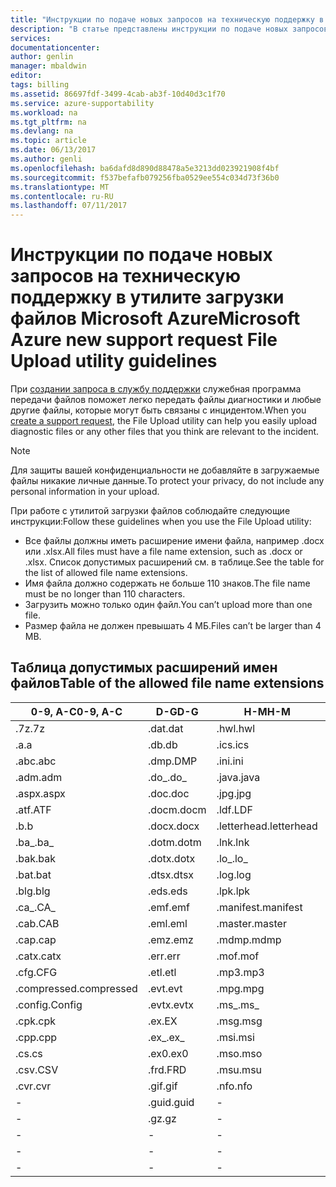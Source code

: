```yaml
---
title: "Инструкции по подаче новых запросов на техническую поддержку в утилите загрузки файлов Microsoft Azure | Документация Майкрософт"
description: "В статье представлены инструкции по подаче новых запросов на техническую поддержку в утилите загрузки файлов Microsoft Azure"
services: 
documentationcenter: 
author: genlin
manager: mbaldwin
editor: 
tags: billing
ms.assetid: 86697fdf-3499-4cab-ab3f-10d40d3c1f70
ms.service: azure-supportability
ms.workload: na
ms.tgt_pltfrm: na
ms.devlang: na
ms.topic: article
ms.date: 06/13/2017
ms.author: genli
ms.openlocfilehash: ba6dafd8d890d88478a5e3213dd023921908f4bf
ms.sourcegitcommit: f537befafb079256fba0529ee554c034d73f36b0
ms.translationtype: MT
ms.contentlocale: ru-RU
ms.lasthandoff: 07/11/2017
---
```

# <a name="microsoft-azure-new-support-request-file-upload-utility-guidelines"></a><span data-ttu-id="ef11a-103">Инструкции по подаче новых запросов на техническую поддержку в утилите загрузки файлов Microsoft Azure</span><span class="sxs-lookup"><span data-stu-id="ef11a-103">Microsoft Azure new support request File Upload utility guidelines</span></span>
<span data-ttu-id="ef11a-104">При [создании запроса в службу поддержки](https://portal.azure.com/#create/Microsoft.Support) служебная программа передачи файлов поможет легко передать файлы диагностики и любые другие файлы, которые могут быть связаны с инцидентом.</span><span class="sxs-lookup"><span data-stu-id="ef11a-104">When you [create a support request](https://portal.azure.com/#create/Microsoft.Support), the File Upload utility can help you easily upload diagnostic files or any other files that you think are relevant to the incident.</span></span>  

> [!NOTE]
> <span data-ttu-id="ef11a-105">Для защиты вашей конфиденциальности не добавляйте в загружаемые файлы никакие личные данные.</span><span class="sxs-lookup"><span data-stu-id="ef11a-105">To protect your privacy, do not include any personal information in your upload.</span></span>
>
>

<span data-ttu-id="ef11a-106">При работе с утилитой загрузки файлов соблюдайте следующие инструкции:</span><span class="sxs-lookup"><span data-stu-id="ef11a-106">Follow these guidelines when you use the File Upload utility:</span></span>

* <span data-ttu-id="ef11a-107">Все файлы должны иметь расширение имени файла, например .docx или .xlsx.</span><span class="sxs-lookup"><span data-stu-id="ef11a-107">All files must have a file name extension, such as .docx or .xlsx.</span></span> <span data-ttu-id="ef11a-108">Список допустимых расширений см. в таблице.</span><span class="sxs-lookup"><span data-stu-id="ef11a-108">See the table for the list of allowed file name extensions.</span></span>
* <span data-ttu-id="ef11a-109">Имя файла должно содержать не больше 110 знаков.</span><span class="sxs-lookup"><span data-stu-id="ef11a-109">The file name must be no longer than 110 characters.</span></span>
* <span data-ttu-id="ef11a-110">Загрузить можно только один файл.</span><span class="sxs-lookup"><span data-stu-id="ef11a-110">You can’t upload more than one file.</span></span>
* <span data-ttu-id="ef11a-111">Размер файла не должен превышать 4 МБ.</span><span class="sxs-lookup"><span data-stu-id="ef11a-111">Files can’t be larger than 4 MB.</span></span>

## <a name="table-of-the-allowed-file-name-extensions"></a><span data-ttu-id="ef11a-112">Таблица допустимых расширений имен файлов</span><span class="sxs-lookup"><span data-stu-id="ef11a-112">Table of the allowed file name extensions</span></span>
| <span data-ttu-id="ef11a-113">0-9, A-C</span><span class="sxs-lookup"><span data-stu-id="ef11a-113">0-9, A-C</span></span>    | <span data-ttu-id="ef11a-114">D-G</span><span class="sxs-lookup"><span data-stu-id="ef11a-114">D-G</span></span>   | <span data-ttu-id="ef11a-115">H-M</span><span class="sxs-lookup"><span data-stu-id="ef11a-115">H-M</span></span>         | <span data-ttu-id="ef11a-116">N-P</span><span class="sxs-lookup"><span data-stu-id="ef11a-116">N-P</span></span>   | <span data-ttu-id="ef11a-117">R-T</span><span class="sxs-lookup"><span data-stu-id="ef11a-117">R-T</span></span>      | <span data-ttu-id="ef11a-118">U-W</span><span class="sxs-lookup"><span data-stu-id="ef11a-118">U-W</span></span>        | <span data-ttu-id="ef11a-119">X-Z</span><span class="sxs-lookup"><span data-stu-id="ef11a-119">X-Z</span></span>     |
|-------------|-------|-------------|-------|----------|------------|---------|
| <span data-ttu-id="ef11a-120">.7z</span><span class="sxs-lookup"><span data-stu-id="ef11a-120">.7z</span></span>         | <span data-ttu-id="ef11a-121">.dat</span><span class="sxs-lookup"><span data-stu-id="ef11a-121">.dat</span></span>  | <span data-ttu-id="ef11a-122">.hwl</span><span class="sxs-lookup"><span data-stu-id="ef11a-122">.hwl</span></span>        | <span data-ttu-id="ef11a-123">.odx</span><span class="sxs-lookup"><span data-stu-id="ef11a-123">.odx</span></span>  | <span data-ttu-id="ef11a-124">.rar</span><span class="sxs-lookup"><span data-stu-id="ef11a-124">.rar</span></span>     | <span data-ttu-id="ef11a-125">.tdb</span><span class="sxs-lookup"><span data-stu-id="ef11a-125">.tdb</span></span>       | <span data-ttu-id="ef11a-126">.xlam</span><span class="sxs-lookup"><span data-stu-id="ef11a-126">.xlam</span></span>   |
| <span data-ttu-id="ef11a-127">.a</span><span class="sxs-lookup"><span data-stu-id="ef11a-127">.a</span></span>          | <span data-ttu-id="ef11a-128">.db</span><span class="sxs-lookup"><span data-stu-id="ef11a-128">.db</span></span>   | <span data-ttu-id="ef11a-129">.ics</span><span class="sxs-lookup"><span data-stu-id="ef11a-129">.ics</span></span>        | <span data-ttu-id="ef11a-130">.oft</span><span class="sxs-lookup"><span data-stu-id="ef11a-130">.oft</span></span>  | <span data-ttu-id="ef11a-131">.rdl</span><span class="sxs-lookup"><span data-stu-id="ef11a-131">.rdl</span></span>     | <span data-ttu-id="ef11a-132">.tdf</span><span class="sxs-lookup"><span data-stu-id="ef11a-132">.tdf</span></span>       | <span data-ttu-id="ef11a-133">.xlr</span><span class="sxs-lookup"><span data-stu-id="ef11a-133">.xlr</span></span>    |
| <span data-ttu-id="ef11a-134">.abc</span><span class="sxs-lookup"><span data-stu-id="ef11a-134">.abc</span></span>        | <span data-ttu-id="ef11a-135">.dmp</span><span class="sxs-lookup"><span data-stu-id="ef11a-135">.DMP</span></span>  | <span data-ttu-id="ef11a-136">.ini</span><span class="sxs-lookup"><span data-stu-id="ef11a-136">.ini</span></span>        | <span data-ttu-id="ef11a-137">.old</span><span class="sxs-lookup"><span data-stu-id="ef11a-137">.old</span></span>  | <span data-ttu-id="ef11a-138">.rdlc</span><span class="sxs-lookup"><span data-stu-id="ef11a-138">.rdlc</span></span>    | <span data-ttu-id="ef11a-139">.text</span><span class="sxs-lookup"><span data-stu-id="ef11a-139">.text</span></span>      | <span data-ttu-id="ef11a-140">.xls</span><span class="sxs-lookup"><span data-stu-id="ef11a-140">.xls</span></span>    |
| <span data-ttu-id="ef11a-141">.adm</span><span class="sxs-lookup"><span data-stu-id="ef11a-141">.adm</span></span>        | <span data-ttu-id="ef11a-142">.do_</span><span class="sxs-lookup"><span data-stu-id="ef11a-142">.do_</span></span>  | <span data-ttu-id="ef11a-143">.java</span><span class="sxs-lookup"><span data-stu-id="ef11a-143">.java</span></span>       | <span data-ttu-id="ef11a-144">.one</span><span class="sxs-lookup"><span data-stu-id="ef11a-144">.one</span></span>  | <span data-ttu-id="ef11a-145">.re_</span><span class="sxs-lookup"><span data-stu-id="ef11a-145">.re_</span></span>     | <span data-ttu-id="ef11a-146">.thmx</span><span class="sxs-lookup"><span data-stu-id="ef11a-146">.thmx</span></span>      | <span data-ttu-id="ef11a-147">.xlsb</span><span class="sxs-lookup"><span data-stu-id="ef11a-147">.xlsb</span></span>   |
| <span data-ttu-id="ef11a-148">.aspx</span><span class="sxs-lookup"><span data-stu-id="ef11a-148">.aspx</span></span>       | <span data-ttu-id="ef11a-149">.doc</span><span class="sxs-lookup"><span data-stu-id="ef11a-149">.doc</span></span>  | <span data-ttu-id="ef11a-150">.jpg</span><span class="sxs-lookup"><span data-stu-id="ef11a-150">.jpg</span></span>        | <span data-ttu-id="ef11a-151">.osd</span><span class="sxs-lookup"><span data-stu-id="ef11a-151">.osd</span></span>  | <span data-ttu-id="ef11a-152">.reg</span><span class="sxs-lookup"><span data-stu-id="ef11a-152">.reg</span></span>     | <span data-ttu-id="ef11a-153">.tif</span><span class="sxs-lookup"><span data-stu-id="ef11a-153">.tif</span></span>       | <span data-ttu-id="ef11a-154">.xlsm</span><span class="sxs-lookup"><span data-stu-id="ef11a-154">.xlsm</span></span>   |
| <span data-ttu-id="ef11a-155">.atf</span><span class="sxs-lookup"><span data-stu-id="ef11a-155">.ATF</span></span>        | <span data-ttu-id="ef11a-156">.docm</span><span class="sxs-lookup"><span data-stu-id="ef11a-156">.docm</span></span> | <span data-ttu-id="ef11a-157">.ldf</span><span class="sxs-lookup"><span data-stu-id="ef11a-157">.LDF</span></span>        | <span data-ttu-id="ef11a-158">.out</span><span class="sxs-lookup"><span data-stu-id="ef11a-158">.OUT</span></span>  | <span data-ttu-id="ef11a-159">.remove</span><span class="sxs-lookup"><span data-stu-id="ef11a-159">.remove</span></span>  | <span data-ttu-id="ef11a-160">.trc</span><span class="sxs-lookup"><span data-stu-id="ef11a-160">.trc</span></span>       | <span data-ttu-id="ef11a-161">.xlsx</span><span class="sxs-lookup"><span data-stu-id="ef11a-161">.xlsx</span></span>   |
| <span data-ttu-id="ef11a-162">.b</span><span class="sxs-lookup"><span data-stu-id="ef11a-162">.b</span></span>          | <span data-ttu-id="ef11a-163">.docx</span><span class="sxs-lookup"><span data-stu-id="ef11a-163">.docx</span></span> | <span data-ttu-id="ef11a-164">.letterhead</span><span class="sxs-lookup"><span data-stu-id="ef11a-164">.letterhead</span></span> | <span data-ttu-id="ef11a-165">.p1</span><span class="sxs-lookup"><span data-stu-id="ef11a-165">.p1</span></span>   | <span data-ttu-id="ef11a-166">.ren</span><span class="sxs-lookup"><span data-stu-id="ef11a-166">.ren</span></span>     | <span data-ttu-id="ef11a-167">.ttd</span><span class="sxs-lookup"><span data-stu-id="ef11a-167">.TTD</span></span>       | <span data-ttu-id="ef11a-168">.xlt</span><span class="sxs-lookup"><span data-stu-id="ef11a-168">.xlt</span></span>    |
| <span data-ttu-id="ef11a-169">.ba_</span><span class="sxs-lookup"><span data-stu-id="ef11a-169">.ba_</span></span>        | <span data-ttu-id="ef11a-170">.dotm</span><span class="sxs-lookup"><span data-stu-id="ef11a-170">.dotm</span></span> | <span data-ttu-id="ef11a-171">.lnk</span><span class="sxs-lookup"><span data-stu-id="ef11a-171">.lnk</span></span>        | <span data-ttu-id="ef11a-172">.pcap</span><span class="sxs-lookup"><span data-stu-id="ef11a-172">.pcap</span></span> | <span data-ttu-id="ef11a-173">.rename</span><span class="sxs-lookup"><span data-stu-id="ef11a-173">.rename</span></span>  | <span data-ttu-id="ef11a-174">.tx_</span><span class="sxs-lookup"><span data-stu-id="ef11a-174">.tx_</span></span>       | <span data-ttu-id="ef11a-175">.xltx</span><span class="sxs-lookup"><span data-stu-id="ef11a-175">.xltx</span></span>   |
| <span data-ttu-id="ef11a-176">.bak</span><span class="sxs-lookup"><span data-stu-id="ef11a-176">.bak</span></span>        | <span data-ttu-id="ef11a-177">.dotx</span><span class="sxs-lookup"><span data-stu-id="ef11a-177">.dotx</span></span> | <span data-ttu-id="ef11a-178">.lo_</span><span class="sxs-lookup"><span data-stu-id="ef11a-178">.lo_</span></span>        | <span data-ttu-id="ef11a-179">.pdb</span><span class="sxs-lookup"><span data-stu-id="ef11a-179">.pdb</span></span>  | <span data-ttu-id="ef11a-180">.rft</span><span class="sxs-lookup"><span data-stu-id="ef11a-180">.rft</span></span>     | <span data-ttu-id="ef11a-181">.txt</span><span class="sxs-lookup"><span data-stu-id="ef11a-181">.txt</span></span>       | <span data-ttu-id="ef11a-182">.xml</span><span class="sxs-lookup"><span data-stu-id="ef11a-182">.xml</span></span>    |
| <span data-ttu-id="ef11a-183">.bat</span><span class="sxs-lookup"><span data-stu-id="ef11a-183">.bat</span></span>        | <span data-ttu-id="ef11a-184">.dtsx</span><span class="sxs-lookup"><span data-stu-id="ef11a-184">.dtsx</span></span> | <span data-ttu-id="ef11a-185">.log</span><span class="sxs-lookup"><span data-stu-id="ef11a-185">.log</span></span>        | <span data-ttu-id="ef11a-186">.pdf</span><span class="sxs-lookup"><span data-stu-id="ef11a-186">.pdf</span></span>  | <span data-ttu-id="ef11a-187">.rpt</span><span class="sxs-lookup"><span data-stu-id="ef11a-187">.rpt</span></span>     | <span data-ttu-id="ef11a-188">.uccapilog</span><span class="sxs-lookup"><span data-stu-id="ef11a-188">.uccapilog</span></span> | <span data-ttu-id="ef11a-189">.xmla</span><span class="sxs-lookup"><span data-stu-id="ef11a-189">.xmla</span></span>   |
| <span data-ttu-id="ef11a-190">.blg</span><span class="sxs-lookup"><span data-stu-id="ef11a-190">.blg</span></span>        | <span data-ttu-id="ef11a-191">.eds</span><span class="sxs-lookup"><span data-stu-id="ef11a-191">.eds</span></span>  | <span data-ttu-id="ef11a-192">.lpk</span><span class="sxs-lookup"><span data-stu-id="ef11a-192">.lpk</span></span>        | <span data-ttu-id="ef11a-193">.piz</span><span class="sxs-lookup"><span data-stu-id="ef11a-193">.piz</span></span>  | <span data-ttu-id="ef11a-194">.rte</span><span class="sxs-lookup"><span data-stu-id="ef11a-194">.rte</span></span>     | <span data-ttu-id="ef11a-195">.uccplog</span><span class="sxs-lookup"><span data-stu-id="ef11a-195">.uccplog</span></span>   | <span data-ttu-id="ef11a-196">.xps</span><span class="sxs-lookup"><span data-stu-id="ef11a-196">.xps</span></span>    |
| <span data-ttu-id="ef11a-197">.ca_</span><span class="sxs-lookup"><span data-stu-id="ef11a-197">.CA_</span></span>        | <span data-ttu-id="ef11a-198">.emf</span><span class="sxs-lookup"><span data-stu-id="ef11a-198">.emf</span></span>  | <span data-ttu-id="ef11a-199">.manifest</span><span class="sxs-lookup"><span data-stu-id="ef11a-199">.manifest</span></span>   | <span data-ttu-id="ef11a-200">.pmls</span><span class="sxs-lookup"><span data-stu-id="ef11a-200">.pmls</span></span> | <span data-ttu-id="ef11a-201">.rtf</span><span class="sxs-lookup"><span data-stu-id="ef11a-201">.rtf</span></span>     | <span data-ttu-id="ef11a-202">.udcx</span><span class="sxs-lookup"><span data-stu-id="ef11a-202">.udcx</span></span>      | <span data-ttu-id="ef11a-203">.xsd</span><span class="sxs-lookup"><span data-stu-id="ef11a-203">.xsd</span></span>    |
| <span data-ttu-id="ef11a-204">.cab</span><span class="sxs-lookup"><span data-stu-id="ef11a-204">.CAB</span></span>        | <span data-ttu-id="ef11a-205">.eml</span><span class="sxs-lookup"><span data-stu-id="ef11a-205">.eml</span></span>  | <span data-ttu-id="ef11a-206">.master</span><span class="sxs-lookup"><span data-stu-id="ef11a-206">.master</span></span>     | <span data-ttu-id="ef11a-207">.png</span><span class="sxs-lookup"><span data-stu-id="ef11a-207">.png</span></span>  | <span data-ttu-id="ef11a-208">.run</span><span class="sxs-lookup"><span data-stu-id="ef11a-208">.run</span></span>     | <span data-ttu-id="ef11a-209">.vb_</span><span class="sxs-lookup"><span data-stu-id="ef11a-209">.vb_</span></span>       | <span data-ttu-id="ef11a-210">.xsn</span><span class="sxs-lookup"><span data-stu-id="ef11a-210">.xsn</span></span>    |
| <span data-ttu-id="ef11a-211">.cap</span><span class="sxs-lookup"><span data-stu-id="ef11a-211">.cap</span></span>        | <span data-ttu-id="ef11a-212">.emz</span><span class="sxs-lookup"><span data-stu-id="ef11a-212">.emz</span></span>  | <span data-ttu-id="ef11a-213">.mdmp</span><span class="sxs-lookup"><span data-stu-id="ef11a-213">.mdmp</span></span>       | <span data-ttu-id="ef11a-214">.potx</span><span class="sxs-lookup"><span data-stu-id="ef11a-214">.potx</span></span> | <span data-ttu-id="ef11a-215">.saz</span><span class="sxs-lookup"><span data-stu-id="ef11a-215">.saz</span></span>     | <span data-ttu-id="ef11a-216">.vbs_</span><span class="sxs-lookup"><span data-stu-id="ef11a-216">.vbs_</span></span>      | <span data-ttu-id="ef11a-217">.xxx</span><span class="sxs-lookup"><span data-stu-id="ef11a-217">.xxx</span></span>    |
| <span data-ttu-id="ef11a-218">.catx</span><span class="sxs-lookup"><span data-stu-id="ef11a-218">.catx</span></span>       | <span data-ttu-id="ef11a-219">.err</span><span class="sxs-lookup"><span data-stu-id="ef11a-219">.err</span></span>  | <span data-ttu-id="ef11a-220">.mof</span><span class="sxs-lookup"><span data-stu-id="ef11a-220">.mof</span></span>        | <span data-ttu-id="ef11a-221">.ppt</span><span class="sxs-lookup"><span data-stu-id="ef11a-221">.ppt</span></span>  | <span data-ttu-id="ef11a-222">.sql</span><span class="sxs-lookup"><span data-stu-id="ef11a-222">.sql</span></span>     | <span data-ttu-id="ef11a-223">.vcf</span><span class="sxs-lookup"><span data-stu-id="ef11a-223">.vcf</span></span>       | <span data-ttu-id="ef11a-224">.z_</span><span class="sxs-lookup"><span data-stu-id="ef11a-224">.z_</span></span>     |
| <span data-ttu-id="ef11a-225">.cfg</span><span class="sxs-lookup"><span data-stu-id="ef11a-225">.CFG</span></span>        | <span data-ttu-id="ef11a-226">.etl</span><span class="sxs-lookup"><span data-stu-id="ef11a-226">.etl</span></span>  | <span data-ttu-id="ef11a-227">.mp3</span><span class="sxs-lookup"><span data-stu-id="ef11a-227">.mp3</span></span>        | <span data-ttu-id="ef11a-228">.pptm</span><span class="sxs-lookup"><span data-stu-id="ef11a-228">.pptm</span></span> | <span data-ttu-id="ef11a-229">.sqlplan</span><span class="sxs-lookup"><span data-stu-id="ef11a-229">.sqlplan</span></span> | <span data-ttu-id="ef11a-230">.vsd</span><span class="sxs-lookup"><span data-stu-id="ef11a-230">.vsd</span></span>       | <span data-ttu-id="ef11a-231">.z01</span><span class="sxs-lookup"><span data-stu-id="ef11a-231">.z01</span></span>    |
| <span data-ttu-id="ef11a-232">.compressed</span><span class="sxs-lookup"><span data-stu-id="ef11a-232">.compressed</span></span> | <span data-ttu-id="ef11a-233">.evt</span><span class="sxs-lookup"><span data-stu-id="ef11a-233">.evt</span></span>  | <span data-ttu-id="ef11a-234">.mpg</span><span class="sxs-lookup"><span data-stu-id="ef11a-234">.mpg</span></span>        | <span data-ttu-id="ef11a-235">.pptx</span><span class="sxs-lookup"><span data-stu-id="ef11a-235">.pptx</span></span> | <span data-ttu-id="ef11a-236">.stp</span><span class="sxs-lookup"><span data-stu-id="ef11a-236">.stp</span></span>     | <span data-ttu-id="ef11a-237">.wdb</span><span class="sxs-lookup"><span data-stu-id="ef11a-237">.wdb</span></span>       | <span data-ttu-id="ef11a-238">.z02</span><span class="sxs-lookup"><span data-stu-id="ef11a-238">.z02</span></span>    |
| <span data-ttu-id="ef11a-239">.config</span><span class="sxs-lookup"><span data-stu-id="ef11a-239">.Config</span></span>     | <span data-ttu-id="ef11a-240">.evtx</span><span class="sxs-lookup"><span data-stu-id="ef11a-240">.evtx</span></span> | <span data-ttu-id="ef11a-241">.ms_</span><span class="sxs-lookup"><span data-stu-id="ef11a-241">.ms_</span></span>        | <span data-ttu-id="ef11a-242">.prn</span><span class="sxs-lookup"><span data-stu-id="ef11a-242">.prn</span></span>  | <span data-ttu-id="ef11a-243">.svclog</span><span class="sxs-lookup"><span data-stu-id="ef11a-243">.svclog</span></span>  | <span data-ttu-id="ef11a-244">.wks</span><span class="sxs-lookup"><span data-stu-id="ef11a-244">.wks</span></span>       | <span data-ttu-id="ef11a-245">.zi</span><span class="sxs-lookup"><span data-stu-id="ef11a-245">.zi</span></span>     |
| <span data-ttu-id="ef11a-246">.cpk</span><span class="sxs-lookup"><span data-stu-id="ef11a-246">.cpk</span></span>        | <span data-ttu-id="ef11a-247">.ex</span><span class="sxs-lookup"><span data-stu-id="ef11a-247">.EX</span></span>   | <span data-ttu-id="ef11a-248">.msg</span><span class="sxs-lookup"><span data-stu-id="ef11a-248">.msg</span></span>        | <span data-ttu-id="ef11a-249">.psf</span><span class="sxs-lookup"><span data-stu-id="ef11a-249">.psf</span></span>  |   -       | <span data-ttu-id="ef11a-250">.wma</span><span class="sxs-lookup"><span data-stu-id="ef11a-250">.wma</span></span>       | <span data-ttu-id="ef11a-251">.zi_</span><span class="sxs-lookup"><span data-stu-id="ef11a-251">.zi_</span></span>    |
| <span data-ttu-id="ef11a-252">.cpp</span><span class="sxs-lookup"><span data-stu-id="ef11a-252">.cpp</span></span>        | <span data-ttu-id="ef11a-253">.ex_</span><span class="sxs-lookup"><span data-stu-id="ef11a-253">.ex_</span></span>  | <span data-ttu-id="ef11a-254">.msi</span><span class="sxs-lookup"><span data-stu-id="ef11a-254">.msi</span></span>        | <span data-ttu-id="ef11a-255">.pst</span><span class="sxs-lookup"><span data-stu-id="ef11a-255">.pst</span></span>  |  -        | <span data-ttu-id="ef11a-256">.wmv</span><span class="sxs-lookup"><span data-stu-id="ef11a-256">.wmv</span></span>       | <span data-ttu-id="ef11a-257">.zip</span><span class="sxs-lookup"><span data-stu-id="ef11a-257">.zip</span></span>    |
| <span data-ttu-id="ef11a-258">.cs</span><span class="sxs-lookup"><span data-stu-id="ef11a-258">.cs</span></span>         | <span data-ttu-id="ef11a-259">.ex0</span><span class="sxs-lookup"><span data-stu-id="ef11a-259">.ex0</span></span>  | <span data-ttu-id="ef11a-260">.mso</span><span class="sxs-lookup"><span data-stu-id="ef11a-260">.mso</span></span>        | <span data-ttu-id="ef11a-261">.pub</span><span class="sxs-lookup"><span data-stu-id="ef11a-261">.pub</span></span>  | -         | <span data-ttu-id="ef11a-262">.wmz</span><span class="sxs-lookup"><span data-stu-id="ef11a-262">.wmz</span></span>       | <span data-ttu-id="ef11a-263">.zip_</span><span class="sxs-lookup"><span data-stu-id="ef11a-263">.zip_</span></span>   |
| <span data-ttu-id="ef11a-264">.csv</span><span class="sxs-lookup"><span data-stu-id="ef11a-264">.CSV</span></span>        | <span data-ttu-id="ef11a-265">.frd</span><span class="sxs-lookup"><span data-stu-id="ef11a-265">.FRD</span></span>  | <span data-ttu-id="ef11a-266">.msu</span><span class="sxs-lookup"><span data-stu-id="ef11a-266">.msu</span></span>        | -      |-          | <span data-ttu-id="ef11a-267">.wps</span><span class="sxs-lookup"><span data-stu-id="ef11a-267">.wps</span></span>       | <span data-ttu-id="ef11a-268">.zipp</span><span class="sxs-lookup"><span data-stu-id="ef11a-268">.zipp</span></span>   |
| <span data-ttu-id="ef11a-269">.cvr</span><span class="sxs-lookup"><span data-stu-id="ef11a-269">.cvr</span></span>        | <span data-ttu-id="ef11a-270">.gif</span><span class="sxs-lookup"><span data-stu-id="ef11a-270">.gif</span></span>  | <span data-ttu-id="ef11a-271">.nfo</span><span class="sxs-lookup"><span data-stu-id="ef11a-271">.nfo</span></span>        | -      |-          | <span data-ttu-id="ef11a-272">.wpt</span><span class="sxs-lookup"><span data-stu-id="ef11a-272">.wpt</span></span>       | <span data-ttu-id="ef11a-273">.zipped</span><span class="sxs-lookup"><span data-stu-id="ef11a-273">.zipped</span></span> |
| -            | <span data-ttu-id="ef11a-274">.guid</span><span class="sxs-lookup"><span data-stu-id="ef11a-274">.guid</span></span> | -            | -      | -         | <span data-ttu-id="ef11a-275">.wsdl</span><span class="sxs-lookup"><span data-stu-id="ef11a-275">.wsdl</span></span>      | <span data-ttu-id="ef11a-276">.zippy</span><span class="sxs-lookup"><span data-stu-id="ef11a-276">.zippy</span></span>  |
| -            | <span data-ttu-id="ef11a-277">.gz</span><span class="sxs-lookup"><span data-stu-id="ef11a-277">.gz</span></span>   | -            | -      | -         | <span data-ttu-id="ef11a-278">.wsp</span><span class="sxs-lookup"><span data-stu-id="ef11a-278">.wsp</span></span>       | <span data-ttu-id="ef11a-279">.zipx</span><span class="sxs-lookup"><span data-stu-id="ef11a-279">.zipx</span></span>   |
| -            | -      | -            | -      | -         | <span data-ttu-id="ef11a-280">.wtl</span><span class="sxs-lookup"><span data-stu-id="ef11a-280">.wtl</span></span>       | <span data-ttu-id="ef11a-281">.zit</span><span class="sxs-lookup"><span data-stu-id="ef11a-281">.zit</span></span>    |
| -            | -      | -            | -      | -         |     -       | <span data-ttu-id="ef11a-282">.zix</span><span class="sxs-lookup"><span data-stu-id="ef11a-282">.zix</span></span>    |
| -            | -      | -            | -      | -         |  -          | <span data-ttu-id="ef11a-283">.zzz</span><span class="sxs-lookup"><span data-stu-id="ef11a-283">.zzz</span></span>    |
